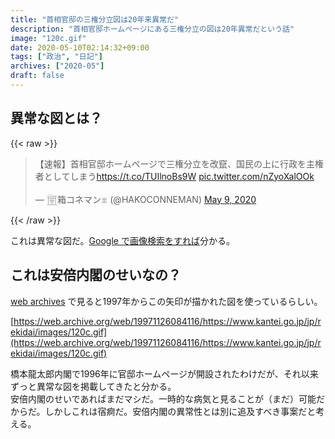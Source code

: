 ```yaml
---
title: "首相官邸の三権分立図は20年来異常だ"
description: "首相官邸ホームページにある三権分立の図は20年異常だという話"
image: "120c.gif"
date: 2020-05-10T02:14:32+09:00
tags: ["政治", "日記"]
archives: ["2020-05"]
draft: false
---
```


## 異常な図とは？

{{< raw >}}
<blockquote class="twitter-tweet"><p lang="ja" dir="ltr">【速報】首相官邸ホームページで三権分立を改竄、国民の上に行政を主権者としてしまう<a href="https://t.co/TUIlnoBs9W">https://t.co/TUIlnoBs9W</a> <a href="https://t.co/nZyoXalOOk">pic.twitter.com/nZyoXalOOk</a></p>&mdash; 𓉤箱コネマン𓁷 (@HAKOCONNEMAN) <a href="https://twitter.com/HAKOCONNEMAN/status/1259114641059266560?ref_src=twsrc%5Etfw">May 9, 2020</a></blockquote> <script async src="https://platform.twitter.com/widgets.js" charset="utf-8"></script>
{{< /raw >}}

これは異常な図だ。[Google で画像検索をすれば](https://www.google.co.jp/search?q=%E4%B8%89%E6%A8%A9%E5%88%86%E7%AB%8B&source=lnms&tbm=isch)分かる。

## これは安倍内閣のせいなの？

[web archives](https://web.archives.org) で見ると1997年からこの矢印が描かれた図を使っているらしい。

[https://web.archive.org/web/19971126084116/https://www.kantei.go.jp/jp/rekidai/images/120c.gif](https://web.archive.org/web/19971126084116/https://www.kantei.go.jp/jp/rekidai/images/120c.gif)

橋本龍太郎内閣で1996年に官邸ホームページが開設されたわけだが、それ以来ずっと異常な図を掲載してきたと分かる。  
安倍内閣のせいであればまだマシだ。一時的な病気と見ることが（まだ）可能だからだ。しかしこれは宿痾だ。安倍内閣の異常性とは別に追及すべき事案だと考える。

